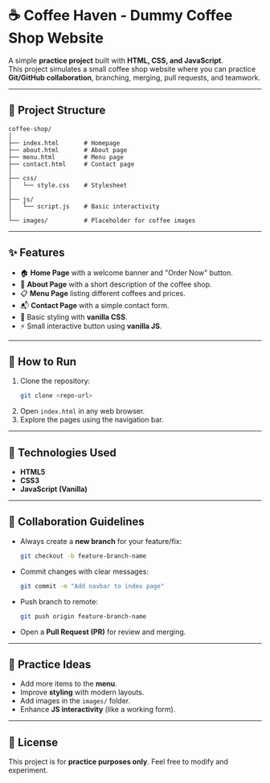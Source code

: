 # ☕ Coffee Haven - Dummy Coffee Shop Website

A simple **practice project** built with **HTML, CSS, and JavaScript**.  
This project simulates a small coffee shop website where you can practice **Git/GitHub collaboration**, branching, merging, pull requests, and teamwork.

---

## 📂 Project Structure
```
coffee-shop/
│
├── index.html       # Homepage
├── about.html       # About page
├── menu.html        # Menu page
├── contact.html     # Contact page
│
├── css/
│   └── style.css    # Stylesheet
│
├── js/
│   └── script.js    # Basic interactivity
│
└── images/          # Placeholder for coffee images
```

---

## ✨ Features
- 🏠 **Home Page** with a welcome banner and "Order Now" button.  
- 📖 **About Page** with a short description of the coffee shop.  
- 📋 **Menu Page** listing different coffees and prices.  
- 📬 **Contact Page** with a simple contact form.  
- 🎨 Basic styling with **vanilla CSS**.  
- ⚡ Small interactive button using **vanilla JS**.  

---

## 🚀 How to Run
1. Clone the repository:
   ```bash
   git clone <repo-url>
   ```
2. Open `index.html` in any web browser.
3. Explore the pages using the navigation bar.

---

## 🔧 Technologies Used
- **HTML5**  
- **CSS3**  
- **JavaScript (Vanilla)**  

---

## 🤝 Collaboration Guidelines
- Always create a **new branch** for your feature/fix:
  ```bash
  git checkout -b feature-branch-name
  ```
- Commit changes with clear messages:
  ```bash
  git commit -m "Add navbar to index page"
  ```
- Push branch to remote:
  ```bash
  git push origin feature-branch-name
  ```
- Open a **Pull Request (PR)** for review and merging.

---

## 📌 Practice Ideas
- Add more items to the **menu**.  
- Improve **styling** with modern layouts.  
- Add images in the `images/` folder.  
- Enhance **JS interactivity** (like a working form).  

---

## 📄 License
This project is for **practice purposes only**. Feel free to modify and experiment.  
